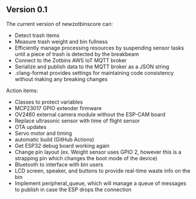 ## Version 0.1

The current version of newzotbinscore can:

- Detect trash items
- Measure trash weight and bin fullness
- Efficiently manage processing resources by suspending sensor tasks until a piece of trash is detected by the breakbeam
- Connect to the Zotbins AWS IoT MQTT broker
- Serialize and publish data to the MQTT broker as a JSON string
- .clang-format provides settings for maintaining code consistency without making any breaking changes

Action items:

- Classes to protect variables
- MCP23017 GPIO extender firmware
- OV2460 external camera module without the ESP-CAM board
- Replace ultrasonic sensor with time of flight sensor
- OTA updates
- Servo motor and timing
- automatic build (GitHub Actions)
- Get ESP32 debug board working again
- Change pin layout (ex. Weight sensor uses GPIO 2, however this is a strapping pin which changes the boot mode of the device)
- Bluetooth to interface with bin users
- LCD screen, speaker, and buttons to provide real-time waste info on the bin
- Implement peripheral_queue, which will manage a queue of messages to publish in case the ESP drops the connection

